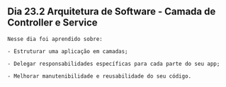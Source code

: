 ## Dia 23.2 Arquitetura de Software - Camada de Controller e Service

    Nesse dia foi aprendido sobre:

    - Estruturar uma aplicação em camadas;

    - Delegar responsabilidades específicas para cada parte do seu app;

    - Melhorar manutenibilidade e reusabilidade do seu código.
